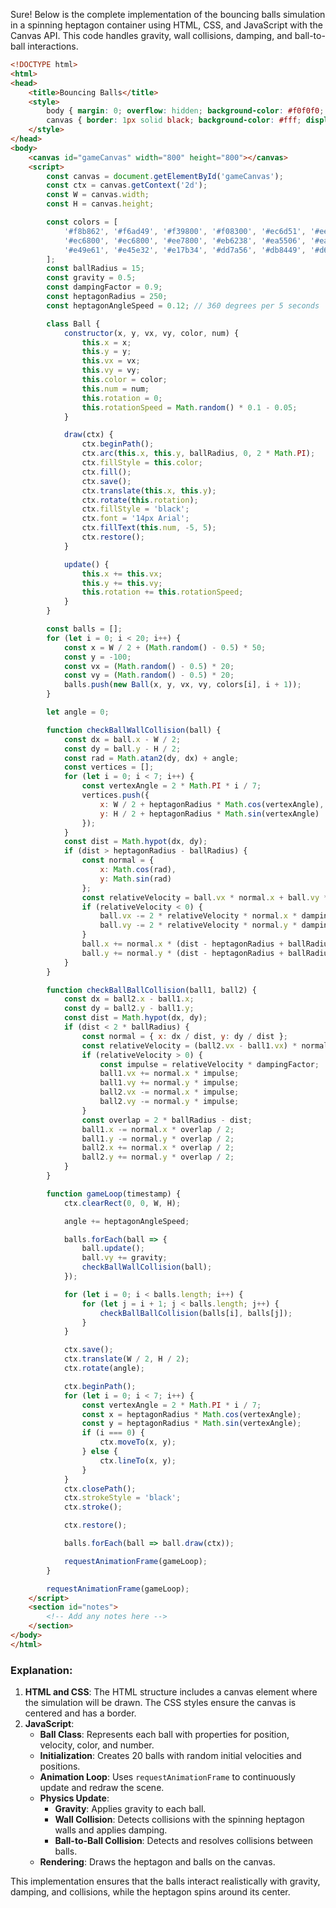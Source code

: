 Sure! Below is the complete implementation of the bouncing balls simulation in a spinning heptagon container using HTML, CSS, and JavaScript with the Canvas API. This code handles gravity, wall collisions, damping, and ball-to-ball interactions.

```html
<!DOCTYPE html>
<html>
<head>
    <title>Bouncing Balls</title>
    <style>
        body { margin: 0; overflow: hidden; background-color: #f0f0f0; }
        canvas { border: 1px solid black; background-color: #fff; display: block; margin: 20px auto; }
    </style>
</head>
<body>
    <canvas id="gameCanvas" width="800" height="800"></canvas>
    <script>
        const canvas = document.getElementById('gameCanvas');
        const ctx = canvas.getContext('2d');
        const W = canvas.width;
        const H = canvas.height;

        const colors = [
            '#f8b862', '#f6ad49', '#f39800', '#f08300', '#ec6d51', '#ee7948', '#ed6d3d',
            '#ec6800', '#ec6800', '#ee7800', '#eb6238', '#ea5506', '#ea5506', '#eb6101',
            '#e49e61', '#e45e32', '#e17b34', '#dd7a56', '#db8449', '#d66a35'
        ];
        const ballRadius = 15;
        const gravity = 0.5;
        const dampingFactor = 0.9;
        const heptagonRadius = 250;
        const heptagonAngleSpeed = 0.12; // 360 degrees per 5 seconds

        class Ball {
            constructor(x, y, vx, vy, color, num) {
                this.x = x;
                this.y = y;
                this.vx = vx;
                this.vy = vy;
                this.color = color;
                this.num = num;
                this.rotation = 0;
                this.rotationSpeed = Math.random() * 0.1 - 0.05;
            }

            draw(ctx) {
                ctx.beginPath();
                ctx.arc(this.x, this.y, ballRadius, 0, 2 * Math.PI);
                ctx.fillStyle = this.color;
                ctx.fill();
                ctx.save();
                ctx.translate(this.x, this.y);
                ctx.rotate(this.rotation);
                ctx.fillStyle = 'black';
                ctx.font = '14px Arial';
                ctx.fillText(this.num, -5, 5);
                ctx.restore();
            }

            update() {
                this.x += this.vx;
                this.y += this.vy;
                this.rotation += this.rotationSpeed;
            }
        }

        const balls = [];
        for (let i = 0; i < 20; i++) {
            const x = W / 2 + (Math.random() - 0.5) * 50;
            const y = -100;
            const vx = (Math.random() - 0.5) * 20;
            const vy = (Math.random() - 0.5) * 20;
            balls.push(new Ball(x, y, vx, vy, colors[i], i + 1));
        }

        let angle = 0;

        function checkBallWallCollision(ball) {
            const dx = ball.x - W / 2;
            const dy = ball.y - H / 2;
            const rad = Math.atan2(dy, dx) + angle;
            const vertices = [];
            for (let i = 0; i < 7; i++) {
                const vertexAngle = 2 * Math.PI * i / 7;
                vertices.push({
                    x: W / 2 + heptagonRadius * Math.cos(vertexAngle),
                    y: H / 2 + heptagonRadius * Math.sin(vertexAngle)
                });
            }
            const dist = Math.hypot(dx, dy);
            if (dist > heptagonRadius - ballRadius) {
                const normal = {
                    x: Math.cos(rad),
                    y: Math.sin(rad)
                };
                const relativeVelocity = ball.vx * normal.x + ball.vy * normal.y;
                if (relativeVelocity < 0) {
                    ball.vx -= 2 * relativeVelocity * normal.x * dampingFactor;
                    ball.vy -= 2 * relativeVelocity * normal.y * dampingFactor;
                }
                ball.x += normal.x * (dist - heptagonRadius + ballRadius);
                ball.y += normal.y * (dist - heptagonRadius + ballRadius);
            }
        }

        function checkBallBallCollision(ball1, ball2) {
            const dx = ball2.x - ball1.x;
            const dy = ball2.y - ball1.y;
            const dist = Math.hypot(dx, dy);
            if (dist < 2 * ballRadius) {
                const normal = { x: dx / dist, y: dy / dist };
                const relativeVelocity = (ball2.vx - ball1.vx) * normal.x + (ball2.vy - ball1.vy) * normal.y;
                if (relativeVelocity > 0) {
                    const impulse = relativeVelocity * dampingFactor;
                    ball1.vx += normal.x * impulse;
                    ball1.vy += normal.y * impulse;
                    ball2.vx -= normal.x * impulse;
                    ball2.vy -= normal.y * impulse;
                }
                const overlap = 2 * ballRadius - dist;
                ball1.x -= normal.x * overlap / 2;
                ball1.y -= normal.y * overlap / 2;
                ball2.x += normal.x * overlap / 2;
                ball2.y += normal.y * overlap / 2;
            }
        }

        function gameLoop(timestamp) {
            ctx.clearRect(0, 0, W, H);

            angle += heptagonAngleSpeed;

            balls.forEach(ball => {
                ball.update();
                ball.vy += gravity;
                checkBallWallCollision(ball);
            });

            for (let i = 0; i < balls.length; i++) {
                for (let j = i + 1; j < balls.length; j++) {
                    checkBallBallCollision(balls[i], balls[j]);
                }
            }

            ctx.save();
            ctx.translate(W / 2, H / 2);
            ctx.rotate(angle);

            ctx.beginPath();
            for (let i = 0; i < 7; i++) {
                const vertexAngle = 2 * Math.PI * i / 7;
                const x = heptagonRadius * Math.cos(vertexAngle);
                const y = heptagonRadius * Math.sin(vertexAngle);
                if (i === 0) {
                    ctx.moveTo(x, y);
                } else {
                    ctx.lineTo(x, y);
                }
            }
            ctx.closePath();
            ctx.strokeStyle = 'black';
            ctx.stroke();

            ctx.restore();

            balls.forEach(ball => ball.draw(ctx));

            requestAnimationFrame(gameLoop);
        }

        requestAnimationFrame(gameLoop);
    </script>
    <section id="notes">
        <!-- Add any notes here -->
    </section>
</body>
</html>
```

### Explanation:
1. **HTML and CSS**: The HTML structure includes a canvas element where the simulation will be drawn. The CSS styles ensure the canvas is centered and has a border.
2. **JavaScript**:
   - **Ball Class**: Represents each ball with properties for position, velocity, color, and number.
   - **Initialization**: Creates 20 balls with random initial velocities and positions.
   - **Animation Loop**: Uses `requestAnimationFrame` to continuously update and redraw the scene.
   - **Physics Update**:
     - **Gravity**: Applies gravity to each ball.
     - **Wall Collision**: Detects collisions with the spinning heptagon walls and applies damping.
     - **Ball-to-Ball Collision**: Detects and resolves collisions between balls.
   - **Rendering**: Draws the heptagon and balls on the canvas.

This implementation ensures that the balls interact realistically with gravity, damping, and collisions, while the heptagon spins around its center.

<!-- Benchmark Info -->
<!-- Backend: llamacpp -->
<!-- Model: mistralai_Mistral-Small-3.1-24B-Instruct-2503-Q6_K_L.gguf -->
<!-- Prompt: heptagon.md -->
<!-- Generation Time: 51.74s -->
<!-- Fallback Used: False -->